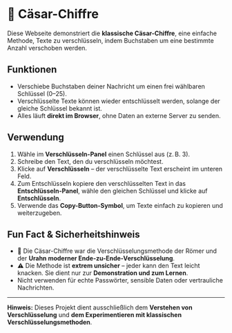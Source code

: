 # 🔑 Cäsar-Chiffre

Diese Webseite demonstriert die **klassische Cäsar-Chiffre**, eine einfache Methode, Texte zu verschlüsseln, indem Buchstaben um eine bestimmte Anzahl verschoben werden.  

## Funktionen

- Verschiebe Buchstaben deiner Nachricht um einen frei wählbaren Schlüssel (0–25).
- Verschlüsselte Texte können wieder entschlüsselt werden, solange der gleiche Schlüssel bekannt ist.
- Alles läuft **direkt im Browser**, ohne Daten an externe Server zu senden.

## Verwendung

1. Wähle im **Verschlüsseln-Panel** einen Schlüssel aus (z. B. 3).
2. Schreibe den Text, den du verschlüsseln möchtest.
3. Klicke auf **Verschlüsseln** – der verschlüsselte Text erscheint im unteren Feld.
4. Zum Entschlüsseln kopiere den verschlüsselten Text in das **Entschlüsseln-Panel**, wähle den gleichen Schlüssel und klicke auf **Entschlüsseln**.
5. Verwende das **Copy-Button-Symbol**, um Texte einfach zu kopieren und weiterzugeben.

## Fun Fact & Sicherheitshinweis

- 🧠 Die Cäsar-Chiffre war die Verschlüsselungsmethode der Römer und der **Urahn moderner Ende-zu-Ende-Verschlüsselung**.
- ⚠️ Die Methode ist **extrem unsicher** – jeder kann den Text leicht knacken. Sie dient nur zur **Demonstration und zum Lernen**.
- Nicht verwenden für echte Passwörter, sensible Daten oder vertrauliche Nachrichten.

---

**Hinweis:** Dieses Projekt dient ausschließlich dem **Verstehen von Verschlüsselung** und **dem Experimentieren mit klassischen Verschlüsselungsmethoden**.
